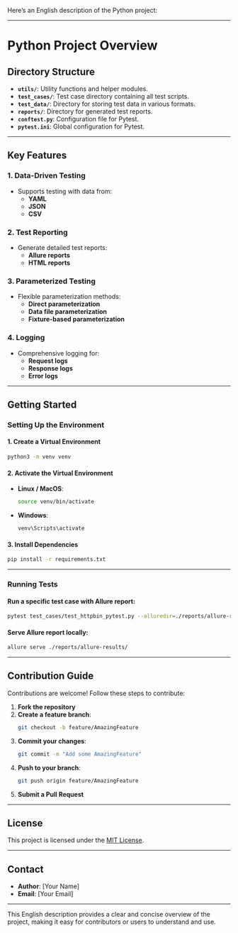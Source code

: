 Here’s an English description of the Python project:  

---

# Python Project Overview

## Directory Structure

- **`utils/`**: Utility functions and helper modules.  
- **`test_cases/`**: Test case directory containing all test scripts.  
- **`test_data/`**: Directory for storing test data in various formats.  
- **`reports/`**: Directory for generated test reports.  
- **`conftest.py`**: Configuration file for Pytest.  
- **`pytest.ini`**: Global configuration for Pytest.  

---

## Key Features

### 1. **Data-Driven Testing**
- Supports testing with data from:
  - **YAML**
  - **JSON**
  - **CSV**

### 2. **Test Reporting**
- Generate detailed test reports:
  - **Allure reports**  
  - **HTML reports**

### 3. **Parameterized Testing**
- Flexible parameterization methods:
  - **Direct parameterization**  
  - **Data file parameterization**  
  - **Fixture-based parameterization**

### 4. **Logging**
- Comprehensive logging for:
  - **Request logs**  
  - **Response logs**  
  - **Error logs**

---

## Getting Started

### Setting Up the Environment

#### 1. Create a Virtual Environment
```bash
python3 -m venv venv
```

#### 2. Activate the Virtual Environment
- **Linux / MacOS**:
  ```bash
  source venv/bin/activate
  ```
- **Windows**:
  ```cmd
  venv\Scripts\activate
  ```

#### 3. Install Dependencies
```bash
pip install -r requirements.txt
```

---

### Running Tests

#### Run a specific test case with Allure report:
```bash
pytest test_cases/test_httpbin_pytest.py --alluredir=./reports/allure-results
```

#### Serve Allure report locally:
```bash
allure serve ./reports/allure-results/
```

---

## Contribution Guide

Contributions are welcome! Follow these steps to contribute:

1. **Fork the repository**  
2. **Create a feature branch**:
   ```bash
   git checkout -b feature/AmazingFeature
   ```
3. **Commit your changes**:
   ```bash
   git commit -m "Add some AmazingFeature"
   ```
4. **Push to your branch**:
   ```bash
   git push origin feature/AmazingFeature
   ```
5. **Submit a Pull Request**

---

## License

This project is licensed under the [MIT License](LICENSE).

---

## Contact

- **Author**: [Your Name]  
- **Email**: [Your Email]  

--- 

This English description provides a clear and concise overview of the project, making it easy for contributors or users to understand and use.